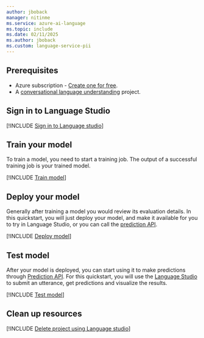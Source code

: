 ```yaml
---
author: jboback
manager: nitinme
ms.service: azure-ai-language
ms.topic: include
ms.date: 02/11/2025
ms.author: jboback
ms.custom: language-service-pii
---
```


## Prerequisites

* Azure subscription - [Create one for free](https://azure.microsoft.com/free/cognitive-services).
* A [conversational language understanding](../../../conversational-language-understanding/quickstart.md) project.



## Sign in to Language Studio

[!INCLUDE [Sign in to Language studio](../language-studio/sign-in-studio.md)]







## Train your model
 
To train a model, you need to start a training job. The output of a successful training job is your trained model.

[!INCLUDE [Train model](../language-studio/train-model.md)]



## Deploy your model

Generally after training a model you would review its evaluation details. In this quickstart, you will just deploy your model, and make it available for you to try in Language Studio, or you can call the [prediction API](https://aka.ms/clu-apis).

[!INCLUDE [Deploy model](../language-studio/deploy-model.md)]



## Test model

After your model is deployed, you can start using it to make predictions through [Prediction API](https://aka.ms/clu-apis). For this quickstart, you will use the [Language Studio](https://aka.ms/LanguageStudio) to submit an utterance, get predictions and visualize the results.


[!INCLUDE [Test model](../language-studio/test-model.md)]



## Clean up resources

[!INCLUDE [Delete project using Language studio](../language-studio/delete-project.md)]